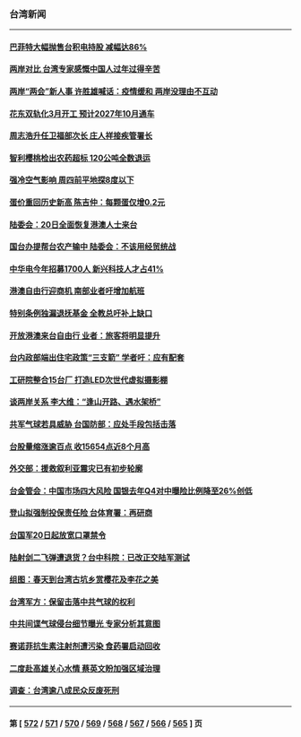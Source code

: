 ### 台湾新闻
---
#### [巴菲特大幅抛售台积电持股 减幅达86%](../../pages/ncid1349361/n13929944.md) 
#### [两岸对比 台湾专家感慨中国人过年过得辛苦](../../pages/ncid1349361/n13929455.md) 
#### [两岸“两会”新人事 许胜雄喊话：疫情缓和 两岸没理由不互动](../../pages/ncid1349361/n13929651.md) 
#### [花东双轨化3月开工 预计2027年10月通车](../../pages/ncid1349361/n13929703.md) 
#### [周志浩升任卫福部次长 庄人祥接疾管署长](../../pages/ncid1349361/n13929695.md) 
#### [智利樱桃检出农药超标 120公吨全数退运](../../pages/ncid1349361/n13929707.md) 
#### [强冷空气影响 周四前平地探8度以下](../../pages/ncid1349361/n13929698.md) 
#### [蛋价重回历史新高 陈吉仲：每颗蛋仅增0.2元](../../pages/ncid1349361/n13929700.md) 
#### [陆委会：20日全面恢复港澳人士来台](../../pages/ncid1349361/n13929683.md) 
#### [国台办提帮台农产输中 陆委会：不该用经贸统战](../../pages/ncid1349361/n13929677.md) 
#### [中华电今年招募1700人 新兴科技人才占41%](../../pages/ncid1349361/n13929640.md) 
#### [港澳自由行迎商机 南部业者吁增加航班](../../pages/ncid1349361/n13929648.md) 
#### [特别条例独漏退抚基金 全教总吁补上缺口](../../pages/ncid1349361/n13929649.md) 
#### [开放港澳来台自由行 业者：旅客将明显提升](../../pages/ncid1349361/n13929654.md) 
#### [台内政部端出住宅政策“三支箭” 学者吁：应有配套](../../pages/ncid1349361/n13929622.md) 
#### [工研院整合15台厂 打造LED次世代虚拟摄影棚](../../pages/ncid1349361/n13929554.md) 
#### [谈两岸关系 李大维：“逢山开路、遇水架桥”](../../pages/ncid1349361/n13929632.md) 
#### [共军气球若具威胁 台国防部：应处手段包括击落](../../pages/ncid1349361/n13929556.md) 
#### [台股量缩涨逾百点 收15654点近8个月高](../../pages/ncid1349361/n13929604.md) 
#### [外交部：援救叙利亚震灾已有初步轮廓](../../pages/ncid1349361/n13929603.md) 
#### [台金管会：中国市场四大风险 国银去年Q4对中曝险比例降至26%创低](../../pages/ncid1349361/n13929609.md) 
#### [登山拟强制投保责任险 台体育署：再研商](../../pages/ncid1349361/n13929611.md) 
#### [台国军20日起放宽口罩禁令](../../pages/ncid1349361/n13929559.md) 
#### [陆射剑二飞弹遭退货？台中科院：已改正交陆军测试](../../pages/ncid1349361/n13929560.md) 
#### [组图：春天到台湾古坑乡赏樱花及李花之美](../../pages/ncid1349361/n13929006.md) 
#### [台湾军方：保留击落中共气球的权利](../../pages/ncid1349361/n13929055.md) 
#### [中共间谍气球侵台细节曝光 专家分析其意图](../../pages/ncid1349361/n13928906.md) 
#### [赛诺菲抗生素注射剂遭污染 食药署启动回收](../../pages/ncid1349361/n13929017.md) 
#### [二度赴高雄关心水情 蔡英文盼加强区域治理](../../pages/ncid1349361/n13929018.md) 
#### [调查：台湾逾八成民众反废死刑](../../pages/ncid1349361/n13929013.md) 

---
#### 第 [ [572](./572.md) / [571](./571.md) / [570](./570.md) / [569](./569.md) / [568](./568.md) / [567](./567.md) / [566](./566.md) / [565](./565.md) ] 页
